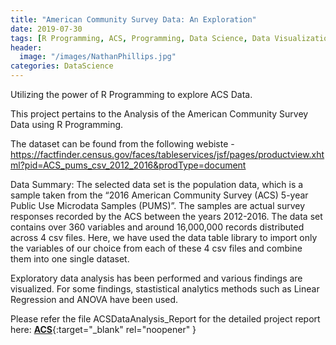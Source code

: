 ```yaml
---
title: "American Community Survey Data: An Exploration"
date: 2019-07-30
tags: [R Programming, ACS, Programming, Data Science, Data Visualization, Data Analysis]
header:
  image: "/images/NathanPhillips.jpg"
categories: DataScience
---
```


Utilizing the power of R Programming to explore ACS Data.

This project pertains to the Analysis of the American Community Survey Data using R Programming.

The dataset can be found from the following webiste - https://factfinder.census.gov/faces/tableservices/jsf/pages/productview.xhtml?pid=ACS_pums_csv_2012_2016&prodType=document

Data Summary: The selected data set is the population data, which is a sample taken from the “2016 American Community Survey (ACS) 5-year Public Use Microdata Samples (PUMS)”. The samples are actual survey responses recorded by the ACS between the years 2012-2016. The data set contains over 360 variables and around 16,000,000 records distributed across 4 csv files. Here, we have used the data table library to import only the variables of our choice from each of these 4 csv files and combine them into one single dataset.

Exploratory data analysis has been performed and various findings are visualized. For some findings, stastistical analytics methods such as Linear Regression and ANOVA have been used.

Please refer the file ACSDataAnalysis_Report for the detailed project report here: [**ACS**](https://github.com/SurajSajjan/ACSDataAnalysis/blob/master/ACSDataAnalysis_Report.pdf){:target="_blank" rel="noopener" }
